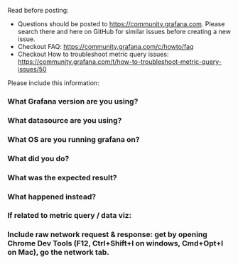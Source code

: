 Read before posting: 

- Questions should be posted to https://community.grafana.com. Please search there and here on GitHub for similar issues before creating a new issue. 
- Checkout FAQ: https://community.grafana.com/c/howto/faq
- Checkout How to troubleshoot metric query issues: https://community.grafana.com/t/how-to-troubleshoot-metric-query-issues/50

Please include this information:
### What Grafana version are you using?
### What datasource are you using?
### What OS are you running grafana on?
### What did you do?
### What was the expected result?
### What happened instead?
### If related to metric query / data viz:
### Include raw network request & response: get by opening Chrome Dev Tools (F12, Ctrl+Shift+I on windows, Cmd+Opt+I on Mac), go the network tab.
 
